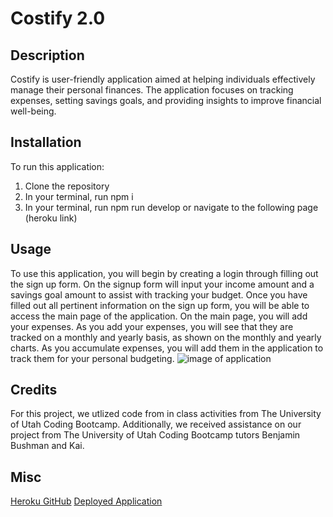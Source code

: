 # Costify 2.0
## Description
Costify is user-friendly application aimed at helping individuals effectively manage their personal finances. The application focuses on tracking expenses, setting savings goals, and providing insights to improve financial well-being.
## Installation
To run this application:
1. Clone the repository
2. In your terminal, run npm i
3. In your terminal, run npm run develop
or
navigate to the following page (heroku link)
## Usage
To use this application, you will begin by creating a login through filling out the sign up form. On the signup form will input your income amount and a savings goal amount to assist with tracking your budget. Once you have filled out all pertinent information on the sign up form, you will be able to access the main page of the application. On the main page, you will add your expenses. As you add your expenses, you will see that they are tracked on a monthly and yearly basis, as shown on the monthly and yearly charts. As you accumulate expenses, you will add them in the application to track them for your personal budgeting.
![image of application](assets/image.png)
## Credits
For this project, we utlized code from in class activities from The University of Utah Coding Bootcamp. Additionally, we received assistance on our project from The University of Utah Coding Bootcamp tutors Benjamin Bushman and Kai.

## Misc
[Heroku GitHub](https://github.com/Emill0004/Costify2.5)
[Deployed Application](https://warm-river-76374-530a5c9b64cc.herokuapp.com/)
